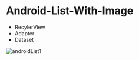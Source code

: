 # Android-List-With-Image

- RecylerView
- Adapter
- Dataset

![androidList1](https://user-images.githubusercontent.com/33590348/191769837-a57ecd72-daed-402c-82fd-07a5be042af0.jpg)
